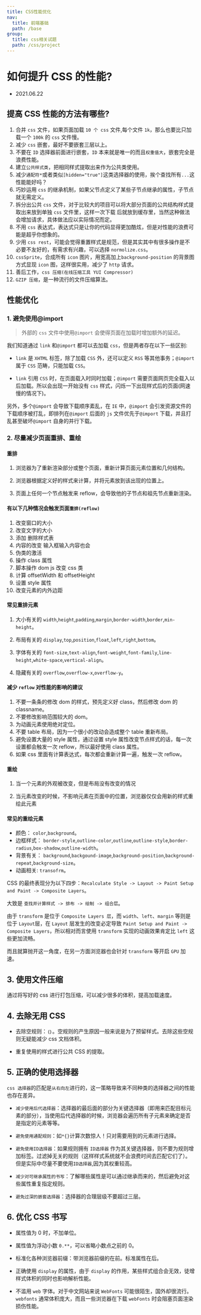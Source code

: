 ```yaml
---
title: CSS性能优化
nav:
  title: 前端基础
  path: /base
group:
  title: css相关试题
  path: /css/project
---
```


# 如何提升 CSS 的性能?

- 2021.06.22

## 提高 CSS 性能的方法有哪些?

1. 合并 `css` 文件，如果页面加载 `10 个 css` 文件,每个文件 `1k`，那么也要比只加载一个 `100k` 的 `css` 文件慢。
2. 减少 `css` 嵌套，最好不要嵌套三层以上。
3. 不要在 `ID` 选择器前面进行嵌套，`ID` 本来就是唯一的而且`权重值大`，嵌套完全是浪费性能。
4. 建立`公共样式类`，把相同样式提取出来作为公共类使用。
5. 减少`通配符*`或者类似`[hidden="true"]`这类选择器的使用，挨个查找所有`...`这性能能好吗？
6. 巧妙运用 `css` 的继承机制，如果父节点定义了某些子节点继承的属性，子节点就无需定义。
7. 拆分出公共 `css` 文件，对于比较大的项目可以将大部分页面的公共结构样式提取出来放到单独 `css` 文件里，这样一次下载 后就放到缓存里，当然这种做法会增加请求，具体做法应以实际情况而定。
8. 不用 `css` 表达式，表达式只是让你的代码显得更加酷炫，但是对性能的浪费可能是超乎你想象的。
9. 少用 `css rest`，可能会觉得重置样式是规范，但是其实其中有很多操作是不必要不友好的，有需求有兴趣，可以选择 `normolize.css`。
10. `cssSprite`，合成所有 `icon` 图片，用宽高加上`background-position` 的背景图方式显现 `icon` 图，这样很实用，减少了 `http` 请求。
11. 善后工作，`css 压缩(在线压缩工具 YUI Compressor)`
12. `GZIP 压缩`，是一种流行的文件压缩算法。

## 性能优化

### 1. 避免使用@import

> 外部的 `css` 文件中使用`@import` 会使得页面在加载时增加额外的延迟。

我们知道通过 `link` 和`@import` 都可以去加载 `css`，但是两者存在以下一些区别:

- `link` 是 `XHTML` 标签，除了加载 `CSS` 外，还可以定义 `RSS` 等其他事务；`@import` 属于 `CSS` 范畴，只能加载 `CSS`。

- `link` 引用 `CSS` 时，在页面载入时同时加载；`@import` 需要页面网页完全载入以后加载。所以会出现一开始没有 `css` 样式，闪烁一下出现样式后的页面(网速慢的情况下)。

另外，多个`@import` 会导致下载顺序紊乱，在 `IE` 中，`@import` 会引发资源文件的下载顺序被打乱，即排列在`@import` 后面的 `js` 文件优先于`@import` 下载，并且打乱甚至破坏`@import` 自身的并行下载。

### 2. 尽量减少页面重排、重绘

#### 重排

1. 浏览器为了重新渲染部分或整个页面，重新计算页面元素位置和几何结构。

2. 浏览器根据定义好的样式来计算，并将元素放到该出现的位置上。

3. 页面上任何一个节点触发来 reflow，会导致他的子节点和祖先节点重新渲染。

#### 有以下几种情况会触发页面`重排(reflow)`

1. 改变窗口的大小
2. 改变文字的大小
3. 添加 删除样式表
4. 内容的改变 输入框输入内容也会
5. 伪类的激活
6. 操作 class 属性
7. 脚本操作 dom js 改变 css 类
8. 计算 offsetWidth 和 offsetHeight
9. 设置 style 属性
10. 改变元素的内外边距

#### 常见重排元素

1. 大小有关的 `width`,`height`,`padding`,`margin`,`border-width`,`border`,`min-height`。

2. 布局有关的 `display`,`top`,`position`,`float`,`left`,`right`,`bottom`。

3. 字体有关的 `font-size`,`text-align`,`font-weight`,`font-family`,`line-height`,`white-space`,`vertical-align`。

4. 隐藏有关的 `overflow`,`overflow-x`,`overflow-y`。

#### 减少 `reflow` 对性能的影响的建议

1. 不要一条条的修改 dom 的样式，预先定义好 class，然后修改 dom 的 classname。
2. 不要修改影响范围较大的 dom。
3. 为动画元素使用绝对定位。
4. 不要 table 布局，因为一个很小的改动会造成整个 table 重新布局。
5. 避免设置大量的 style 属性，通过设置 style 属性改变节点样式的话，每一次设置都会触发一次 reflow，所以最好使用 class 属性。
6. 如果 css 里面有计算表达式，每次都会重新计算一遍，触发一次 reflow。

#### 重绘

1. 当一个元素的外观被改变，但是布局没有改变的情况

2. 当元素改变的时候，不影响元素在页面中的位置，浏览器仅仅会用新的样式重绘此元素

#### 常见的重绘元素

- 颜色： `color`,`background`。
- 边框样式： `border-style`,`outline-color`,`outline`,`outline-style`,`border-radius`,`box-shadow`,`outline-width`。
- 背景有关： `background`,`backgound-image`,`background-position`,`background-repeat`,`background-size`。
- 动画相关: `transofrm`。

CSS 的最终表现分为以下四步：`Recalculate Style -> Layout -> Paint Setup and Paint -> Composite Layers`。

大致是 `查找并计算样式 -> 排布 -> 绘制 -> 组合层`。

由于 `transform` 是位于 `Composite Layers 层`，而 `width`、`left`、`margin` 等则是位于 `Layout`层，在 `Layout` 层发生的改变必定导致 `Paint Setup and Paint -> Composite Layers`，所以相对而言使用 `transform` 实现的动画效果肯定比 `left` 这些更加流畅。

而且就算抛开这一角度，在另一方面浏览器也会针对 `transform` 等开启 `GPU` 加速。

## 3. 使用文件压缩

通过将写好的 css 进行打包压缩，可以减少很多的体积，提高加载速度。

## 4. 去除无用 CSS

- 去除空规则：`｛｝`。空规则的产生原因一般来说是为了预留样式。去除这些空规则无疑能减少 css 文档体积。

- 重复使用的样式进行公共 CSS 的提取。

## 5. 正确的使用选择器

`css 选择器`的匹配是`从右向左`进行的，这一策略导致来不同种类的选择器之间的性能也存在差异。

- `减少使用后代选择器`：选择器的最后面的部分为关键选择器（即用来匹配目标元素的部分），当使用后代选择器的时候，浏览器会遍历所有子元素来确定是否是指定的元素等等。

- `避免使用通配规则`：如`*{}`计算次数惊人！只对需要用到的元素进行选择。

- `避免使用ID选择器`：如果规则拥有 `ID选择器` 作为其关键选择器，则不要为规则增加标签。过滤掉无关的规则（这样样式系统就不会浪费时间去匹配它们了）。但是实际中尽量不要使用`ID选择器`,因为其权重较高。

- `减少对可继承属性的书写`：了解哪些属性是可以通过继承而来的，然后避免对这些属性重复指定规则。

- `避免过深的嵌套选择器`：选择器的合理层级不要超过三层。

## 6. 优化 CSS 书写

- 属性值为 0 时，不加单位。

- 属性值为浮动小数 `0.**`，可以省略小数点之前的 0。

- 标准化各种浏览器前缀：带浏览器前缀的在前。标准属性在后。

- 正确使用 `display` 的属性，由于 `display` 的作用，某些样式组合会无效，徒增样式体积的同时也影响解析性能。

- 不滥用 `web` 字体。对于中文网站来说 `WebFonts` 可能很陌生，国外却很流行。`webfonts` 通常体积庞大，而且一些浏览器在下载 `webFonts` 时会阻塞页面渲染损伤性能。
